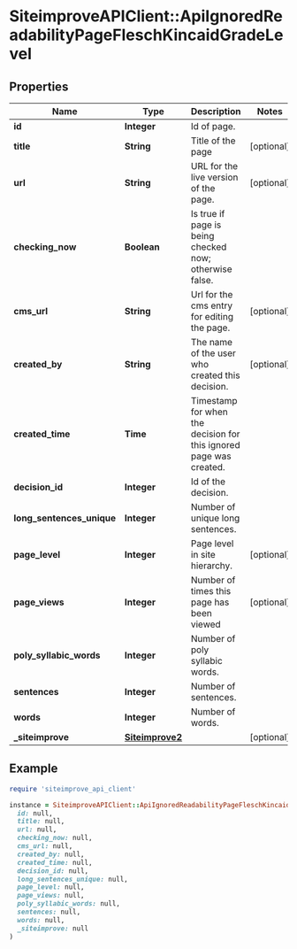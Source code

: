 # SiteimproveAPIClient::ApiIgnoredReadabilityPageFleschKincaidGradeLevel

## Properties

| Name | Type | Description | Notes |
| ---- | ---- | ----------- | ----- |
| **id** | **Integer** | Id of page. |  |
| **title** | **String** | Title of the page | [optional] |
| **url** | **String** | URL for the live version of the page. | [optional] |
| **checking_now** | **Boolean** | Is true if page is being checked now; otherwise false. |  |
| **cms_url** | **String** | Url for the cms entry for editing the page. | [optional] |
| **created_by** | **String** | The name of the user who created this decision. | [optional] |
| **created_time** | **Time** | Timestamp for when the decision for this ignored page was created. |  |
| **decision_id** | **Integer** | Id of the decision. |  |
| **long_sentences_unique** | **Integer** | Number of unique long sentences. |  |
| **page_level** | **Integer** | Page level in site hierarchy. | [optional] |
| **page_views** | **Integer** | Number of times this page has been viewed | [optional] |
| **poly_syllabic_words** | **Integer** | Number of poly syllabic words. |  |
| **sentences** | **Integer** | Number of sentences. |  |
| **words** | **Integer** | Number of words. |  |
| **_siteimprove** | [**Siteimprove2**](Siteimprove2.md) |  | [optional] |

## Example

```ruby
require 'siteimprove_api_client'

instance = SiteimproveAPIClient::ApiIgnoredReadabilityPageFleschKincaidGradeLevel.new(
  id: null,
  title: null,
  url: null,
  checking_now: null,
  cms_url: null,
  created_by: null,
  created_time: null,
  decision_id: null,
  long_sentences_unique: null,
  page_level: null,
  page_views: null,
  poly_syllabic_words: null,
  sentences: null,
  words: null,
  _siteimprove: null
)
```

